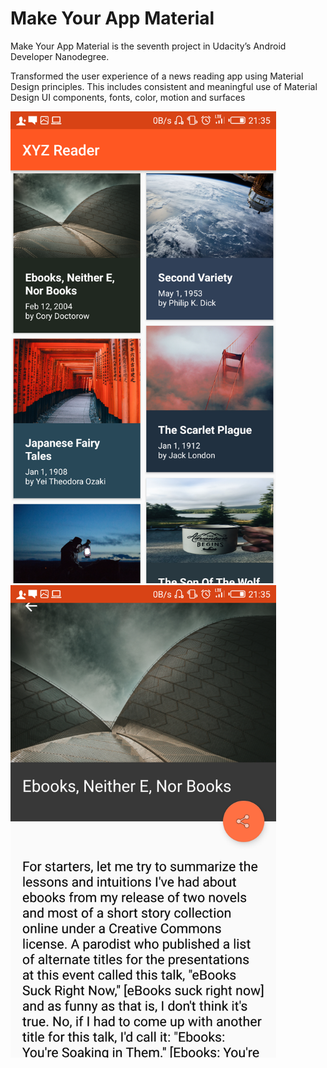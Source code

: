 # Make Your App Material
Make Your App Material is the seventh project in Udacity’s Android Developer Nanodegree.

Transformed the user experience of a news reading app using Material Design principles. This includes consistent and meaningful use of Material Design UI components, fonts, color, motion and surfaces

<p float="left">
  <img src="MakeYourAppMaterial/pics/Screenshot_20181112-213534.png" width="425" />
  <img src="MakeYourAppMaterial/pics/Screenshot_20181112-213547.png" width="425" /> 
</p>
